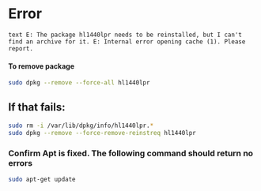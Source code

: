 # Error
``text
E: The package hl1440lpr needs to be reinstalled, but I can't find an archive for it.
E: Internal error opening cache (1). Please report.
``

#### To remove package

```bash
sudo dpkg --remove --force-all hl1440lpr
```

## If that fails:

```bash
sudo rm -i /var/lib/dpkg/info/hl1440lpr.*
sudo dpkg --remove --force-remove-reinstreq hl1440lpr
```

### Confirm Apt is fixed. The following command should return no errors

```bash
sudo apt-get update
```
